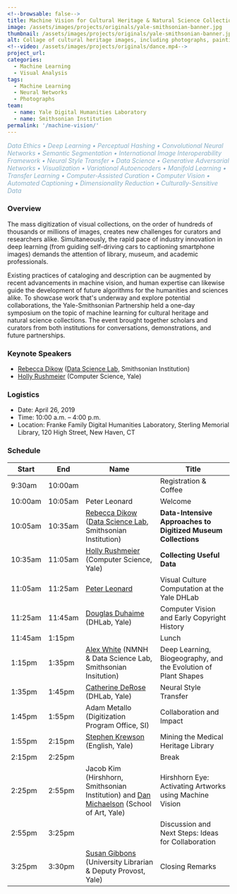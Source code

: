 ```yaml
---
<!--browsable: false-->
title: Machine Vision for Cultural Heritage & Natural Science Collections
image: /assets/images/projects/originals/yale-smithsonian-banner.jpg
thumbnail: /assets/images/projects/originals/yale-smithsonian-banner.jpg
alt: Collage of cultural heritage images, including photographs, paintings, and sculptures
<!--video: /assets/images/projects/originals/dance.mp4-->
project_url:
categories:
  - Machine Learning
  - Visual Analysis
tags:
  - Machine Learning
  - Neural Networks
  - Photographs
team:
  - name: Yale Digital Humanities Laboratory
  - name: Smithsonian Institution
permalink: '/machine-vision/'
---
```

<span style='color:#87AFC7'>*Data Ethics • Deep Learning • Perceptual Hashing • Convolutional Neural Networks • Semantic Segmentation • International Image Interoperability Framework • Neural Style Transfer • Data Science • Generative Adversarial Networks • Visualization • Variational Autoencoders • Manifold Learning • Transfer Learning • Computer-Assisted Curation • Computer Vision • Automated Captioning • Dimensionality Reduction • Culturally-Sensitive Data*</span>

### Overview

The mass digitization of visual collections, on the order of hundreds of thousands or millions of images, creates new challenges for curators and researchers alike. Simultaneously, the rapid pace of industry innovation in deep learning (from guiding self-driving cars to captioning smartphone images) demands the attention of library, museum, and academic professionals.

Existing practices of cataloging and description can be augmented by recent advancements in machine vision, and human expertise can likewise guide the development of future algorithms for the humanities and sciences alike. To showcase work that's underway and explore potential collaborations, the Yale-Smithsonian Partnership held a one-day symposium on the topic of machine learning for cultural heritage and natural science collections. The event brought together scholars and curators from both institutions for conversations, demonstrations, and future partnerships.

### Keynote Speakers
- [Rebecca Dikow](https://datascience.si.edu/people/dr-rebecca-dikow) ([Data Science Lab](https://datascience.si.edu), Smithsonian Institution)
- [Holly Rushmeier](http://graphics.cs.yale.edu/site/people/holly-rushmeier) (Computer Science, Yale)

### Logistics
- Date: April 26, 2019
- Time: 10:00 a.m. – 4:00 p.m.
- Location: Franke Family Digital Humanities Laboratory, Sterling Memorial Library, 120 High Street, New Haven, CT

### Schedule  
<table class="unchanged rich-diff-level-one">
  <thead>
    <tr>
      <th>Start</th>
      <th>End</th>
      <th>Name</th>
      <th>Title</th>
    </tr>
  </thead>
  <tbody>
    <tr>
      <td>9:30am</td>
      <td>10:00am</td>
      <td></td>
      <td>Registration &amp; Coffee</td>
    </tr>
    <tr>
      <td>10:00am</td>
      <td>10:05am</td>
      <td>Peter Leonard</td>
      <td>Welcome</td>
    </tr>
    <tr>
      <td>10:05am</td>
      <td>10:35am</td>
      <td>
      <a href="https://datascience.si.edu/people/dr-rebecca-dikow" rel="nofollow">Rebecca Dikow</a> (<a href="https://datascience.si.edu" rel="nofollow">Data Science Lab</a>, Smithsonian Institution)</td>
      <td><strong>Data-Intensive Approaches to Digitized Museum Collections</strong></td>
    </tr>
    <tr>
      <td>10:35am</td>
      <td>11:05am</td>
      <td>
      <a href="http://graphics.cs.yale.edu/site/people/holly-rushmeier" rel="nofollow">Holly Rushmeier</a> (Computer Science, Yale)</td>
      <td><strong>Collecting Useful Data</strong></td>
    </tr>
    <tr>
      <td>11:05am</td>
      <td>11:25am</td>
      <td><a href="http://pleonard.net" rel="nofollow">Peter Leonard</a></td>
      <td>Visual Culture Computation at the Yale DHLab</td>
    </tr>
    <tr>
      <td>11:25am</td>
      <td>11:45am</td>
      <td>
      <a href="http://douglasduhaime.com" rel="nofollow">Douglas Duhaime</a> (DHLab, Yale)</td>
      <td>Computer Vision and Early Copyright History</td>
    </tr>
    <tr>
      <td>11:45am</td>
      <td>1:15pm</td>
      <td></td>
      <td>Lunch</td>
    </tr>
    <tr>
      <td>1:15pm</td>
      <td>1:35pm</td>
      <td>
      <a href="http://alexwhitebiology.com" rel="nofollow">Alex White</a> (NMNH &amp; Data Science Lab, Smithsonian Insitution)</td>
      <td>Deep Learning, Biogeography, and the Evolution of Plant Shapes</td>
    </tr>
    <tr>
      <td>1:35pm</td>
      <td>1:45pm</td>
      <td>
      <a href="http://www.catherinederose.com" rel="nofollow">Catherine DeRose</a> (DHLab, Yale)</td>
      <td>Neural Style Transfer</td>
    </tr>
    <tr>
      <td>1:45pm</td>
      <td>1:55pm</td>
      <td>
      Adam Metallo (Digitization Program Office, SI)</td>
      <td>Collaboration and Impact</td>
    </tr>
    <tr>
      <td>1:55pm</td>
      <td>2:15pm</td>
      <td>
      <a href="http://www.stephenkrewson.net" rel="nofollow">Stephen Krewson</a> (English, Yale)</td>
      <td>Mining the Medical Heritage Library</td>
    </tr>
    <tr>
      <td>2:15pm</td>
      <td>2:25pm</td>
      <td></td>
      <td>Break</td>
    </tr>
    <tr>
      <td>2:25pm</td>
      <td>2:55pm</td>
      <td>Jacob Kim (Hirshhorn, Smithsonian Institution) and <a href="http://art.yale.edu/DanMichaelson" rel="nofollow">Dan Michaelson</a> (School of Art, Yale)</td>
      <td>Hirshhorn Eye: Activating Artworks using Machine Vision</td>
    </tr>
    <tr>
      <td>2:55pm</td>
      <td>3:25pm</td>
      <td></td>
      <td>Discussion and Next Steps: Ideas for Collaboration</td>
    </tr>
    <tr>
      <td>3:25pm</td>
      <td>3:30pm</td>
      <td>
      <a href="https://provost.yale.edu/who-we-are/susan-gibbons" rel="nofollow">Susan Gibbons</a> (University Librarian &amp; Deputy Provost, Yale)</td>
      <td>Closing Remarks</td>
    </tr>
  </tbody>
</table>  


